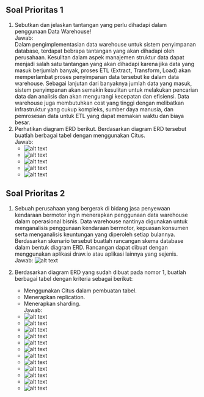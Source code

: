 ## Soal Prioritas 1

1. Sebutkan dan jelaskan tantangan yang perlu dihadapi dalam penggunaan Data Warehouse!\
   Jawab:\
   Dalam pengimplementasian data warehouse untuk sistem penyimpanan database, terdapat bebrapa tantangan yang akan dihadapi oleh perusahaan. Kesulitan dalam aspek manajemen struktur data dapat menjadi salah satu tantangan yang akan dihadapi karena jika data yang masuk berjumlah banyak, proses ETL (Extract, Transform, Load) akan memperlambat proses penyimpanan data tersebut ke dalam data warehouse. Sebagai lanjutan dari banyaknya jumlah data yang masuk, sistem penyimpanan akan semakin kesulitan untuk melakukan pencarian data dan analisis dan akan mengurangi kecepatan dan efisiensi. Data warehouse juga membutuhkan cost yang tinggi dengan melibatkan infrastruktur yang cukup kompleks, sumber daya manusia, dan pemrosesan data untuk ETL yang dapat memakan waktu dan biaya besar.
2. Perhatikan diagram ERD berikut.
   Berdasarkan diagram ERD tersebut buatlah berbagai tabel dengan menggunakan Citus.\
   Jawab:
   - ![alt text](https://github.com/arumkinanthi/data_nimas-sekararum-kinanthi/blob/main/13_Data%20Warehouse%20and%20Data%20Lake%20(Part%201)/Screenshot/Soal%20Prioritas/Prioritas%201%20Users.png?raw=true)
   - ![alt text](https://github.com/arumkinanthi/data_nimas-sekararum-kinanthi/blob/main/13_Data%20Warehouse%20and%20Data%20Lake%20(Part%201)/Screenshot/Soal%20Prioritas/Prioritas%201%20Categories.png?raw=true)
   - ![alt text](https://github.com/arumkinanthi/data_nimas-sekararum-kinanthi/blob/main/13_Data%20Warehouse%20and%20Data%20Lake%20(Part%201)/Screenshot/Soal%20Prioritas/Prioritas%201%20Posts.png?raw=true)
   - ![alt text](https://github.com/arumkinanthi/data_nimas-sekararum-kinanthi/blob/main/13_Data%20Warehouse%20and%20Data%20Lake%20(Part%201)/Screenshot/Soal%20Prioritas/Prioritas%201%20Comments.png?raw=true)
   - ![alt text](https://github.com/arumkinanthi/data_nimas-sekararum-kinanthi/blob/main/13_Data%20Warehouse%20and%20Data%20Lake%20(Part%201)/Screenshot/Soal%20Prioritas/Prioritas%201.png?raw=true)
   
   

## Soal Prioritas 2

1. Sebuah perusahaan yang bergerak di bidang jasa penyewaan kendaraan bermotor ingin menerapkan penggunaan data warehouse dalam operasional bisnis. Data warehouse nantinya digunakan untuk menganalisis penggunaan kendaraan bermotor, kepuasan konsumen serta menganalisis keuntungan yang diperoleh setiap bulannya. Berdasarkan skenario tersebut buatlah rancangan skema database dalam bentuk diagram ERD. Rancangan dapat dibuat dengan menggunakan aplikasi draw.io atau aplikasi lainnya yang sejenis.\
   Jawab:
   ![alt text](https://github.com/arumkinanthi/data_nimas-sekararum-kinanthi/blob/main/13_Data%20Warehouse%20and%20Data%20Lake%20(Part%201)/Screenshot/Soal%20Prioritas/ERD%20Prioritas%202.png?raw=true)


2. Berdasarkan diagram ERD yang sudah dibuat pada nomor 1, buatlah berbagai tabel dengan kriteria sebagai berikut:
   - Menggunakan Citus dalam pembuatan tabel.
   - Menerapkan replication.
   - Menerapkan sharding.\
   Jawab:
   - ![alt text](https://github.com/arumkinanthi/data_nimas-sekararum-kinanthi/blob/main/13_Data%20Warehouse%20and%20Data%20Lake%20(Part%201)/Screenshot/Soal%20Prioritas/Prioritas%202%20a.png?raw=true)
   - ![alt text](https://github.com/arumkinanthi/data_nimas-sekararum-kinanthi/blob/main/13_Data%20Warehouse%20and%20Data%20Lake%20(Part%201)/Screenshot/Soal%20Prioritas/Prioritas%202%20b.png?raw=true)
   - ![alt text](https://github.com/arumkinanthi/data_nimas-sekararum-kinanthi/blob/main/13_Data%20Warehouse%20and%20Data%20Lake%20(Part%201)/Screenshot/Soal%20Prioritas/Prioritas%202%20c.png?raw=true)
   - ![alt text](https://github.com/arumkinanthi/data_nimas-sekararum-kinanthi/blob/main/13_Data%20Warehouse%20and%20Data%20Lake%20(Part%201)/Screenshot/Soal%20Prioritas/Prioritas%202%20d.png?raw=true)
   - ![alt text](https://github.com/arumkinanthi/data_nimas-sekararum-kinanthi/blob/main/13_Data%20Warehouse%20and%20Data%20Lake%20(Part%201)/Screenshot/Soal%20Prioritas/Prioritas%202%20e.png?raw=true)
   - ![alt text](https://github.com/arumkinanthi/data_nimas-sekararum-kinanthi/blob/main/13_Data%20Warehouse%20and%20Data%20Lake%20(Part%201)/Screenshot/Soal%20Prioritas/Prioritas%202%20f.png?raw=true)
   - ![alt text](https://github.com/arumkinanthi/data_nimas-sekararum-kinanthi/blob/main/13_Data%20Warehouse%20and%20Data%20Lake%20(Part%201)/Screenshot/Soal%20Prioritas/Prioritas%202%20g.png?raw=true)
   - ![alt text](https://github.com/arumkinanthi/data_nimas-sekararum-kinanthi/blob/main/13_Data%20Warehouse%20and%20Data%20Lake%20(Part%201)/Screenshot/Soal%20Prioritas/Prioritas%202%20h.png?raw=true)
   - ![alt text](https://github.com/arumkinanthi/data_nimas-sekararum-kinanthi/blob/main/13_Data%20Warehouse%20and%20Data%20Lake%20(Part%201)/Screenshot/Soal%20Prioritas/Prioritas%202%20i.png?raw=true)
   - ![alt text](https://github.com/arumkinanthi/data_nimas-sekararum-kinanthi/blob/main/13_Data%20Warehouse%20and%20Data%20Lake%20(Part%201)/Screenshot/Soal%20Prioritas/Prioritas%202%20j.png?raw=true)
   - ![alt text](https://github.com/arumkinanthi/data_nimas-sekararum-kinanthi/blob/main/13_Data%20Warehouse%20and%20Data%20Lake%20(Part%201)/Screenshot/Soal%20Prioritas/Prioritas%202%20k.png?raw=true)
   - ![alt text](https://github.com/arumkinanthi/data_nimas-sekararum-kinanthi/blob/main/13_Data%20Warehouse%20and%20Data%20Lake%20(Part%201)/Screenshot/Soal%20Prioritas/Prioritas%202%20l.png?raw=true)
   